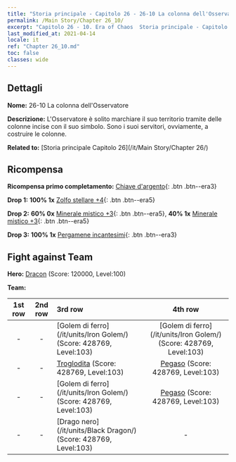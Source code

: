 ```yaml
---
title: "Storia principale - Capitolo 26 - 26-10 La colonna dell'Osservatore"
permalink: /Main Story/Chapter 26_10/
excerpt: "Capitolo 26 - 10. Era of Chaos  Storia principale - Capitolo 26_10. 26-10 La colonna dell'Osservatore"
last_modified_at: 2021-04-14
locale: it
ref: "Chapter 26_10.md"
toc: false
classes: wide
---
```


## Dettagli

 **Nome:** 26-10 La colonna dell'Osservatore

 **Descrizione:** L'Osservatore è solito marchiare il suo territorio tramite delle colonne incise con il suo simbolo. Sono i suoi servitori, ovviamente, a costruire le colonne.

 **Related to:** [Storia principale Capitolo 26](/it/Main Story/Chapter 26/)

## Ricompensa

 **Ricompensa primo completamento:** [Chiave d'argento](/it/Items/con_693/){: .btn .btn--era3}

 **Drop 1:** **100% 1x** [Zolfo stellare +4](/it/Items/mat_92/){: .btn .btn--era5}

 **Drop 2:** **60% 0x** [Minerale mistico +3](/it/Items/mat_82/){: .btn .btn--era5}, **40% 1x** [Minerale mistico +3](/it/Items/mat_82/){: .btn .btn--era5}

 **Drop 3:** **100% 1x** [Pergamene incantesimi](/it/Items/con_694/){: .btn .btn--era3}


## Fight against Team
 **Hero:** [Dracon](/it/heroes/Dracon/) (Score: 120000, Level:100)

 **Team:**


  | 1st row | 2nd row | 3rd row | 4th row |
  |:----:|:----:|:----|:----:|
  | - | - | [Golem di ferro](/it/units/Iron Golem/) (Score: 428769, Level:103)  | [Golem di ferro](/it/units/Iron Golem/) (Score: 428769, Level:103)  |
  | - | - | [Troglodita](/it/units/Troglodyte/) (Score: 428769, Level:103)  | [Pegaso](/it/units/Pegasus/) (Score: 428769, Level:103)  |
  | - | - | [Golem di ferro](/it/units/Iron Golem/) (Score: 428769, Level:103)  | [Pegaso](/it/units/Pegasus/) (Score: 428769, Level:103)  |
  | - | - | [Drago nero](/it/units/Black Dragon/) (Score: 428769, Level:103)  | - |


